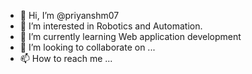 - 👋 Hi, I’m @priyanshm07
- 👀 I’m interested in Robotics and Automation.
- 🌱 I’m currently learning Web application development 
- 💞️ I’m looking to collaborate on ...
- 📫 How to reach me ...

<!---
priyanshm07/priyanshm07 is a ✨ special ✨ repository because its `README.md` (this file) appears on your GitHub profile.
You can click the Preview link to take a look at your changes.
--->
